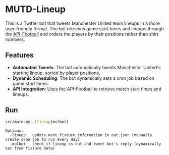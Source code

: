 # MUTD-Lineup

This is a Twitter bot that tweets Manchester United team lineups in a more user-friendly format. The bot retrieves game start times and lineups through the [API-Football](https://www.api-football.com/) and orders the players by their positions rather than shirt numbers.

## Features

- **Automated Tweets**: The bot automatically tweets Manchester United's starting lineup, sorted by player positions.
- **Dynamic Scheduling**: The bot dynamically sets a cron job based on game start times.
- **API Integration**: Uses the API-Football to retrieve match start times and lineups.

## Run
```bash
src/main.py -[lineup|mulbot]
```
```
Options:
  -lineup   update next_fixture information in out.json (manually create cron job to run every day)
  -mulbot   check if lineup is out and tweet bot's reply (dynamically set from fixture data)
```
